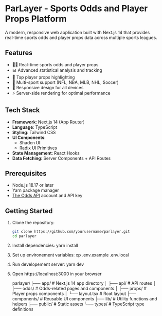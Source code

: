 # ParLayer - Sports Odds and Player Props Platform

A modern, responsive web application built with Next.js 14 that provides real-time sports odds and player props data across multiple sports leagues.

## Features

- 🏃‍♂️ Real-time sports odds and player props
- 📊 Advanced statistical analysis and tracking
- 🎯 Top player props highlighting
- 🏈 Multi-sport support (NFL, NBA, MLB, NHL, Soccer)
- 📱 Responsive design for all devices
- ⚡ Server-side rendering for optimal performance

## Tech Stack

- **Framework**: Next.js 14 (App Router)
- **Language**: TypeScript
- **Styling**: Tailwind CSS
- **UI Components**: 
  - Shadcn UI
  - Radix UI Primitives
- **State Management**: React Hooks
- **Data Fetching**: Server Components + API Routes

## Prerequisites

- Node.js 18.17 or later
- Yarn package manager
- [The Odds API](https://the-odds-api.com) account and API key

## Getting Started

1. Clone the repository:
   ```bash
   git clone https://github.com/yourusername/parlayer.git
   cd parlayer

2. Install dependencies:
    yarn install

3. Set up environement variables:
    cp .env.example .env.local

4. Run developement server:
    yarn dev

5. Open https://localhost:3000 in your browser

    parlayer/
├── app/                    # Next.js 14 app directory
│   ├── api/               # API routes
│   ├── odds/              # Odds-related pages and components
│   ├── props/             # Player props components
│   └── layout.tsx         # Root layout
├── components/            # Reusable UI components
├── lib/                   # Utility functions and helpers
├── public/               # Static assets
└── types/                # TypeScript type definitions

